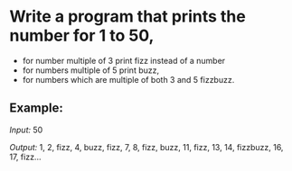 # Write a program that prints the number for 1 to 50, 
 - for number multiple of 3 print fizz instead of a number
 - for numbers multiple of 5 print buzz, 
 - for numbers which are multiple of both 3 and 5 fizzbuzz.

## Example:
*Input:* 50

*Output:* 1, 2, fizz, 4, buzz, fizz, 7, 8, fizz, buzz, 11, fizz, 13, 14, fizzbuzz, 16, 17, fizz...
